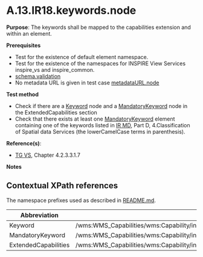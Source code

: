 # A.13.IR18.keywords.node

**Purpose**: The keywords shall be mapped to the capabilities extension and within an element.

**Prerequisites**

* Test for the existence of default element namespace.
* Test for the existence of the namespaces for INSPIRE View Services inspire_vs and inspire_common.
* [schema.validation](A.03.IR05.schema.validation.md)
* No metadata URL is given in test case [metadataURL.node](A.04.IR06.metadataURL.node.md)

**Test method**

* Check if there are a [Keyword](#Keyword) node and a [MandatoryKeyword](#MandatoryKeyword) node in the ExtendedCapabilities section
* Check that there exists at least one [MandatoryKeyword](#MandatoryKeyword) element containing one of the keywords listed in [IR MD](README.md#ref_IR_MD), Part D, 4.Classification of Spatial data Services (the lowerCamelCase terms in parenthesis).


**Reference(s)**:
* [TG VS](README.md#ref_TG_VS), Chapter 4.2.3.3.1.7

**Notes**

## Contextual XPath references

The namespace prefixes used as described in [README.md](README.md#namespaces).

Abbreviation                                               |  XPath expression
---------------------------------------------------------- | -------------------------------------------------------------------------
Keyword <a name="Keyword"></a> | /wms:WMS_Capabilities/wms:Capability/inspire_vs:ExtendedCapabilities/inspire_common:Keyword
MandatoryKeyword <a name="MandatoryKeyword"></a> | /wms:WMS_Capabilities/wms:Capability/inspire_vs:ExtendedCapabilities/inspire_common:MandatoryKeyword
ExtendedCapabilities <a name="ExtendedCapabilities"></a> | /wms:WMS_Capabilities/wms:Capability/inspire_vs:ExtendedCapabilities
